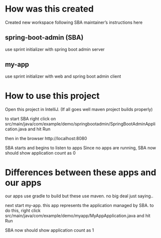 

How was this created
====================
Created new workspace following SBA maintainer’s instructions here

## spring-boot-admin (SBA)
use sprint initializer with spring boot admin server

## my-app
use sprint initializer with web and spring boot admin client

How to use this project
=======================
Open this project in IntelliJ. (If all goes well maven project builds properly)

to start SBA right click on src/main/java/com/example/demo/springbootadmin/SpringBootAdminApplication.java and hit Run

then in the browser http://localhost:8080

SBA starts and begins to listen to apps
Since no apps are running, SBA now should show application count as 0


Differences between these apps and our apps
============================================
our apps use gradle to build but these use maven. no big deal just saying..

next start my-app. this app represents the application managed by SBA.
to do this, right click src/main/java/com/example/demo/myapp/MyAppApplication.java and hit Run

SBA now should show application count as 1


